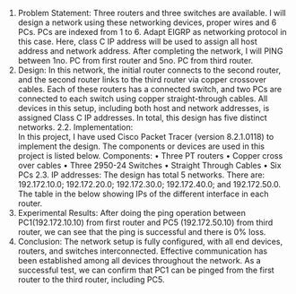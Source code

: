 1. Problem Statement: 
Three routers and three switches are available. I will design a network using these networking devices, 
proper wires and 6 PCs. PCs are indexed from 1 to 6. Adapt EIGRP as networking protocol in this case. 
Here, class C IP address will be used to assign all host address and network address. After completing the 
network, I will PING between 1no. PC from first router and 5no. PC from third router.
2. Design: 
In this network, the initial router connects to the second router, and the second router links to the third 
router via copper crossover cables. Each of these routers has a connected switch, and two PCs are connected 
to each switch using copper straight-through cables. All devices in this setup, including both host and 
network addresses, is assigned Class C IP addresses. In total, this design has five distinct networks.
2.2. Implementation:  
In this project, I have used Cisco Packet Tracer (version 8.2.1.0118) to implement the design. The 
components or devices are used in this project is listed below. 
Components:
• Three PT routers
• Copper cross over cables
• Three 2950-24 Switches
• Straight Through Cables
• Six PCs
2.3. IP addresses: 
The design has total 5 networks. There are: 192.172.10.0; 192.172.20.0; 192.172.30.0; 192.172.40.0; and 
192.172.50.0. The table in the below showing IPs of the different interface in each router. 
3. Experimental Results: 
After doing the ping operation between PC1(192.172.10.10) from first router and PC5 (192.172.50.10) 
from third router, we can see that the ping is successful and there is 0% loss.
4. Conclusion: 
The network setup is fully configured, with all end devices, routers, and switches interconnected. Effective 
communication has been established among all devices throughout the network. As a successful test, we 
can confirm that PC1 can be pinged from the first router to the third router, including PC5.
